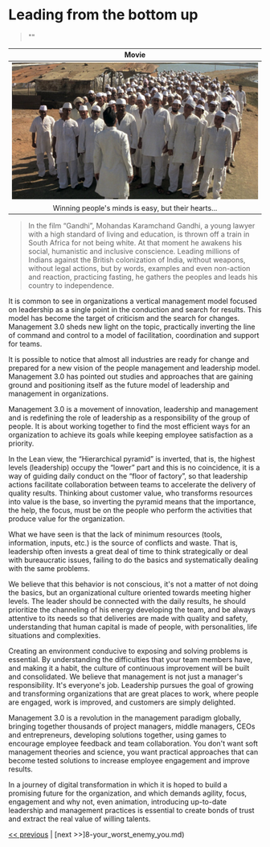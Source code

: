 # Leading from the bottom up

>""

| Movie |
| :---: |
|![](../../images/leading_from_the_bottom_up.png)|
|Winning people's minds is easy, but their hearts...|

>In the film “Gandhi”, Mohandas Karamchand Gandhi, a young lawyer with a high standard of living and education, is thrown off a train in South Africa for not being white. At that moment he awakens his social, humanistic and inclusive conscience. Leading millions of Indians against the British colonization of India, without weapons, without legal actions, but by words, examples and even non-action and reaction, practicing fasting, he gathers the peoples and leads his country to independence.

It is common to see in organizations a vertical management model focused on leadership as a single point in the conduction and search for results. This model has become the target of criticism and the search for changes. Management 3.0 sheds new light on the topic, practically inverting the line of command and control to a model of facilitation, coordination and support for teams.

It is possible to notice that almost all industries are ready for change and prepared for a new vision of the people management and leadership model. Management 3.0 has pointed out studies and approaches that are gaining ground and positioning itself as the future model of leadership and management in organizations.

Management 3.0 is a movement of innovation, leadership and management and is redefining the role of leadership as a responsibility of the group of people. It is about working together to find the most efficient ways for an organization to achieve its goals while keeping employee satisfaction as a priority.

In the Lean view, the “Hierarchical pyramid” is inverted, that is, the highest levels (leadership) occupy the “lower” part and this is no coincidence, it is a way of guiding daily conduct on the “floor of factory”, so that leadership actions facilitate collaboration between teams to accelerate the delivery of quality results. Thinking about customer value, who transforms resources into value is the base, so inverting the pyramid means that the importance, the help, the focus, must be on the people who perform the activities that produce value for the organization.

What we have seen is that the lack of minimum resources (tools, information, inputs, etc.) is the source of conflicts and waste. That is, leadership often invests a great deal of time to think strategically or deal with bureaucratic issues, failing to do the basics and systematically dealing with the same problems.

We believe that this behavior is not conscious, it's not a matter of not doing the basics, but an organizational culture oriented towards meeting higher levels. The leader should be connected with the daily results, he should prioritize the channeling of his energy developing the team, and be always attentive to its needs so that deliveries are made with quality and safety, understanding that human capital is made of people, with personalities, life situations and complexities.

Creating an environment conducive to exposing and solving problems is essential. By understanding the difficulties that your team members have, and making it a habit, the culture of continuous improvement will be built and consolidated. We believe that management is not just a manager's responsibility. It's everyone's job. Leadership pursues the goal of growing and transforming organizations that are great places to work, where people are engaged, work is improved, and customers are simply delighted.

Management 3.0 is a revolution in the management paradigm globally, bringing together thousands of project managers, middle managers, CEOs and entrepreneurs, developing solutions together, using games to encourage employee feedback and team collaboration. You don't want soft management theories and science, you want practical approaches that can become tested solutions to increase employee engagement and improve results.

In a journey of digital transformation in which it is hoped to build a promising future for the organization, and which demands agility, focus, engagement and why not, even animation, introducing up-to-date leadership and management practices is essential to create bonds of trust and extract the real value of willing talents.

[<< previous](6-whats_up_to_you.md) | [next >>]8-your_worst_enemy_you.md)
